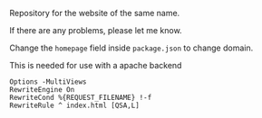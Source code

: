 Repository for the website of the same name.

If there are any problems, please let me know.

Change the `homepage` field inside `package.json` to change domain.

This is needed for use with a apache backend
```
Options -MultiViews
RewriteEngine On
RewriteCond %{REQUEST_FILENAME} !-f
RewriteRule ^ index.html [QSA,L]
```

